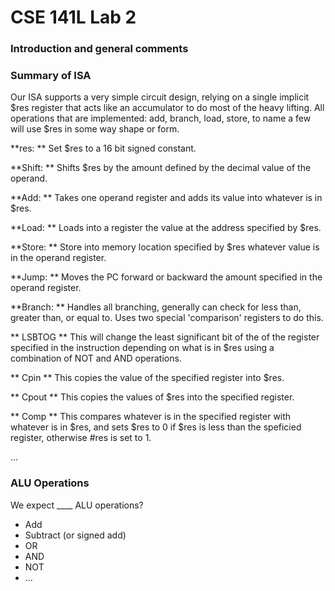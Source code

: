 # CSE 141L Lab 2

### Introduction and general comments

### Summary of ISA

Our ISA supports a very simple circuit design, relying on  a single implicit $res register that acts like an accumulator to do most of the heavy lifting. All operations that are implemented: add, branch, load, store, to name a few will use $res in some way shape or form. 


**res: ** Set $res to a 16 bit signed constant.

**Shift: ** Shifts $res by the amount defined by the decimal value of the operand.

**Add: ** Takes one operand register and adds its value into whatever is in $res.

**Load: ** Loads into a register the value at the address specified by $res.

**Store: ** Store into memory location specified by $res whatever value is in the operand register.

**Jump: ** Moves the PC forward or backward the amount specified in the operand register.

**Branch: ** Handles all branching, generally can check for less than, greater than, or equal to. Uses two special 'comparison' registers to do this.

** LSBTOG ** This will change the least significant bit of the of the register specified in the instruction depending on what is in $res using a combination of NOT and AND operations.

** Cpin ** This copies the value of the specified register into $res.

** Cpout ** This copies the values of $res into the specified register.

** Comp ** This compares whatever is in the specified register with whatever is in $res, and sets $res to 0 if $res is less than the speficied register, otherwise #res is set to 1.

…


### ALU Operations

We expect ____ ALU operations?
- Add
- Subtract (or signed add)
- OR
- AND
- NOT
- ...
